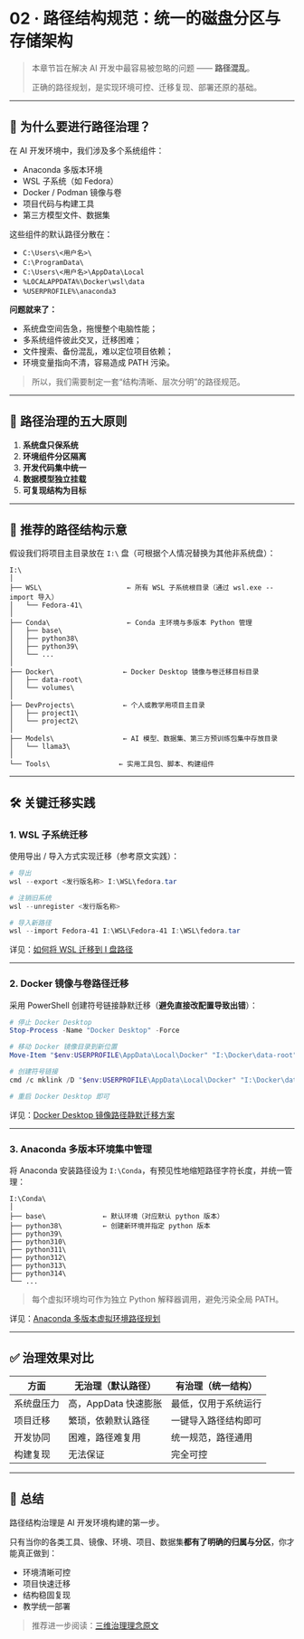 # 02 · 路径结构规范：统一的磁盘分区与存储架构

> 本章节旨在解决 AI 开发中最容易被忽略的问题 —— **路径混乱**。
> 
> 正确的路径规划，是实现环境可控、迁移复现、部署还原的基础。

---

## 📌 为什么要进行路径治理？

在 AI 开发环境中，我们涉及多个系统组件：

- Anaconda 多版本环境
- WSL 子系统（如 Fedora）
- Docker / Podman 镜像与卷
- 项目代码与构建工具
- 第三方模型文件、数据集

这些组件的默认路径分散在：

- `C:\Users\<用户名>\`
- `C:\ProgramData\`
- `C:\Users\<用户名>\AppData\Local`
- `%LOCALAPPDATA%\Docker\wsl\data`
- `%USERPROFILE%\anaconda3`

**问题就来了：**

- 系统盘空间告急，拖慢整个电脑性能；
- 多系统组件彼此交叉，迁移困难；
- 文件搜索、备份混乱，难以定位项目依赖；
- 环境变量指向不清，容易造成 PATH 污染。

> 所以，我们需要制定一套“结构清晰、层次分明”的路径规范。

---

## 📁 路径治理的五大原则

1. **系统盘只保系统**
2. **环境组件分区隔离**
3. **开发代码集中统一**
4. **数据模型独立挂载**
5. **可复现结构为目标**

---

## 🧱 推荐的路径结构示意

假设我们将项目主目录放在 `I:\` 盘（可根据个人情况替换为其他非系统盘）：

```text
I:\
│
├── WSL\                     ← 所有 WSL 子系统根目录（通过 wsl.exe --import 导入）
│   └── Fedora-41\
│
├── Conda\                   ← Conda 主环境与多版本 Python 管理
│   ├── base\
│   ├── python38\
│   ├── python39\
│   └── ...
│
├── Docker\                 ← Docker Desktop 镜像与卷迁移目标目录
│   ├── data-root\
│   └── volumes\
│
├── DevProjects\            ← 个人或教学用项目主目录
│   ├── project1\
│   └── project2\
│
├── Models\                 ← AI 模型、数据集、第三方预训练包集中存放目录
│   └── llama3\
│
└── Tools\                 ← 实用工具包、脚本、构建组件
```

---

## 🛠 关键迁移实践

### 1. WSL 子系统迁移

使用导出 / 导入方式实现迁移（参考原文实践）：

```powershell
# 导出
wsl --export <发行版名称> I:\WSL\fedora.tar

# 注销旧系统
wsl --unregister <发行版名称>

# 导入新路径
wsl --import Fedora-41 I:\WSL\Fedora-41 I:\WSL\fedora.tar
```

详见：[如何将 WSL 迁移到 I 盘路径](https://aicity.blog.csdn.net/article/details/148874083)

---

### 2. Docker 镜像与卷路径迁移

采用 PowerShell 创建符号链接静默迁移（**避免直接改配置导致出错**）：

```powershell
# 停止 Docker Desktop
Stop-Process -Name "Docker Desktop" -Force

# 移动 Docker 镜像目录到新位置
Move-Item "$env:USERPROFILE\AppData\Local\Docker" "I:\Docker\data-root"

# 创建符号链接
cmd /c mklink /D "$env:USERPROFILE\AppData\Local\Docker" "I:\Docker\data-root"

# 重启 Docker Desktop 即可
```

详见：[Docker Desktop 镜像路径静默迁移方案](https://aicity.blog.csdn.net/article/details/149172789)

---

### 3. Anaconda 多版本环境集中管理

将 Anaconda 安装路径设为 `I:\Conda`，有预见性地缩短路径字符长度，并统一管理：

```text
I:\Conda\
│
├── base\              ← 默认环境（对应默认 python 版本）
├── python38\          ← 创建新环境并指定 python 版本
├── python39\
├── python310\
├── python311\
├── python312\
├── python313\
├── python314\
└── ...
```

> 每个虚拟环境均可作为独立 Python 解释器调用，避免污染全局 PATH。

详见：[Anaconda 多版本虚拟环境路径规划](https://aicity.blog.csdn.net/article/details/149021241)

---

## ✅ 治理效果对比

| 方面    | 无治理（默认路径）      | 有治理（统一结构）  |
| ----- | -------------- | ---------- |
| 系统盘压力 | 高，AppData 快速膨胀 | 最低，仅用于系统运行 |
| 项目迁移  | 繁琐，依赖默认路径      | 一键导入路径结构即可 |
| 开发协同  | 困难，路径难复用       | 统一规范，路径通用  |
| 构建复现  | 无法保证           | 完全可控       |

---

## 📌 总结

路径结构治理是 AI 开发环境构建的第一步。

只有当你的各类工具、镜像、环境、项目、数据集**都有了明确的归属与分区**，你才能真正做到：

* 环境清晰可控
* 项目快速迁移
* 结构稳固复现
* 教学统一部署

> 推荐进一步阅读：[三维治理理念原文](https://aicity.blog.csdn.net/article/details/149055334)